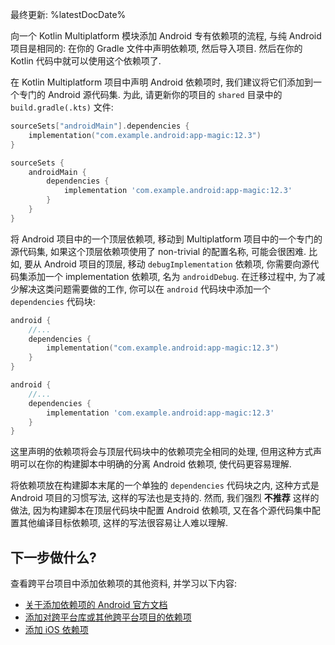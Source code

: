 [//]: # (title: 添加 Android 依赖项)

最终更新: %latestDocDate%

向一个 Kotlin Multiplatform 模块添加 Android 专有依赖项的流程, 与纯 Android 项目是相同的:
在你的 Gradle 文件中声明依赖项, 然后导入项目.
然后在你的 Kotlin 代码中就可以使用这个依赖项了.

在 Kotlin Multiplatform 项目中声明 Android 依赖项时, 我们建议将它们添加到一个专门的 Android 源代码集.
为此, 请更新你的项目的 `shared` 目录中的 `build.gradle(.kts)` 文件:

<tabs group="build-script">
<tab title="Kotlin" group-key="kotlin">

```kotlin
sourceSets["androidMain"].dependencies {
    implementation("com.example.android:app-magic:12.3")
}
```

</tab>
<tab title="Groovy" group-key="groovy">

```groovy
sourceSets {
    androidMain {
        dependencies {
            implementation 'com.example.android:app-magic:12.3'
        }
    }
}
```

</tab>
</tabs>

将 Android 项目中的一个顶层依赖项, 移动到 Multiplatform 项目中的一个专门的源代码集,
如果这个顶层依赖项使用了 non-trivial 的配置名称, 可能会很困难.
比如, 要从 Android 项目的顶层, 移动 `debugImplementation` 依赖项, 你需要向源代码集添加一个 implementation 依赖项, 名为 `androidDebug`.
在迁移过程中, 为了减少解决这类问题需要做的工作, 你可以在 `android` 代码块中添加一个 `dependencies` 代码块:

<tabs group="build-script">
<tab title="Kotlin" group-key="kotlin">

```kotlin
android {
    //...
    dependencies {
        implementation("com.example.android:app-magic:12.3")
    }
}
```

</tab>
<tab title="Groovy" group-key="groovy">

```groovy
android {
    //...
    dependencies {
        implementation 'com.example.android:app-magic:12.3'
    }
}
```

</tab>
</tabs>

这里声明的依赖项将会与顶层代码块中的依赖项完全相同的处理, 但用这种方式声明可以在你的构建脚本中明确的分离 Android 依赖项, 使代码更容易理解.

将依赖项放在构建脚本末尾的一个单独的 `dependencies` 代码块之内, 这种方式是 Android 项目的习惯写法, 这样的写法也是支持的.
然而, 我们强烈 **不推荐** 这样的做法, 因为构建脚本在顶层代码块中配置 Android 依赖项, 又在各个源代码集中配置其他编译目标依赖项,
这样的写法很容易让人难以理解.

## 下一步做什么?

查看跨平台项目中添加依赖项的其他资料, 并学习以下内容:

* [关于添加依赖项的 Android 官方文档](https://developer.android.com/studio/build/dependencies)
* [添加对跨平台库或其他跨平台项目的依赖项](multiplatform-add-dependencies.md)
* [添加 iOS 依赖项](multiplatform-ios-dependencies.md)
